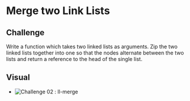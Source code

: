 # Merge two Link Lists

## Challenge

Write a function which takes two linked lists as arguments. Zip the two linked lists together into one so that the nodes alternate between the two lists and return a reference to the head of the single list.

## Visual
- ![Challenge 02 : ll-merge](../../../assets/ll-merge.jpg)
